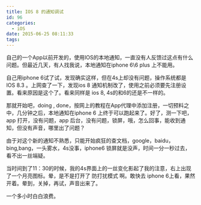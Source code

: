 ```yaml
---
title: IOS 8 的通知调试
id: 96
categories:
  - iOS
date: 2015-06-25 08:11:33
tags:
---
```


自己的一个App以前开发的，使用IOS的本地通知，一直没有人反馈过这点有什么问题。但最近几天，有人找我说，本地通知在iphone 6\6 plus 上不能用。

自己用iphone 6试了试，发现确实这样，但在4s上却没有问题，操作系统都是 IOS 8.3 。上网查了一下，发现ios 8 通知机制改了，使用之前必须要先注册设置。看来原因是这个了。看来同样是 ios 8, 4s的和6的还是不一样的。

那就开始吧，doing , done，按网上的教程在App代理中添加注册，一切预料之中，几分钟之后，本地通知在iphone 6 上终于可以跑起来了。好了，测一下吧，app 打开，没有问题，app 后台，没有问题，锁屏，哦，怎么回事，能收到通知，但没有声音，哪里出了问题？

由于对这个新的通知不熟悉，只能开始疯狂的查文档，google，baidu，bing,bang，一头雾水，4s没事，iphone6 锁屏就是没声，时间一分一秒过去，看不出一丝端疑。

当时间到了11：30的时候，我的4s界面上的一丝变化影起了我的注意，右上出现了一个月亮图标。晕，是不是打开了 防打扰模式 啊。敢快去 iphone 6上看，果然开着。晕到，关掉，再试，声音出来了。

一个多小时白白浪费。
